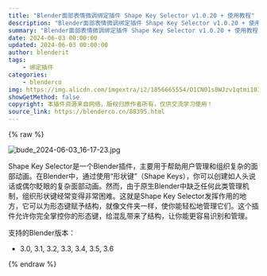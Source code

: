```yaml
---
title: "Blender面部表情微调绑定插件 Shape Key Selector v1.0.20 + 使用教程"
description: "Blender面部表情微调绑定插件 Shape Key Selector v1.0.20 + 使用教程"
summary: "Blender面部表情微调绑定插件 Shape Key Selector v1.0.20 + 使用教程"
date: 2024-06-03 00:00:00
updated: 2024-06-03 00:00:00
author: blenderit
tags: 
    - 绑定插件
categories:
    - blenderco
img: https://img.alicdn.com/imgextra/i2/1856665554/O1CN01s0WJzv1qtmi10IksF_!!1856665554.jpg
showGetMethod: false
copyright: 本插件资源来自网络，版权归原作者所有，仅供交流学习使用！
source_link: https://blenderco.cn/88395.html
---
```


{% raw %}
<p><img src="https://img.alicdn.com/imgextra/i2/1856665554/O1CN01s0WJzv1qtmi10IksF_!!1856665554.jpg" alt="bude_2024-06-03_16-17-23.jpg"></p><p>Shape Key Selector是一个Blender插件，主要用于帮助用户管理和组织复杂的面部动画。在Blender中，通过使用“形状键”（Shape Keys），你可以创建如人头说话或偶尔眨眼的复杂面部动画。然而，由于原生Blender中缺乏任何此类管理机制，组织形状键经常变得非常困难。这就是Shape Key Selector发挥作用的地方，它可以为形态键赋予结构，就像文件夹一样，使你能轻松地管理它们。这个插件允许你完全掌控你的形态键，给混乱带来了结构，让你能更容易识别和管理。</p><p>支持的Blender版本：</p><ul>
<li>3.0, 3.1, 3.2, 3.3, 3.4, 3.5, 3.6</li>
</ul>
<div style="display: none">blenderco</div>
{% endraw %}